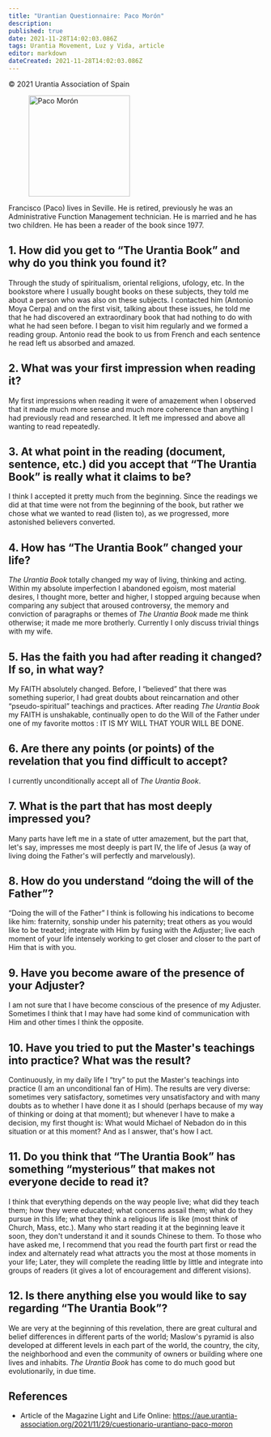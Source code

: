 ```yaml
---
title: "Urantian Questionnaire: Paco Morón"
description: 
published: true
date: 2021-11-28T14:02:03.086Z
tags: Urantia Movement, Luz y Vida, article
editor: markdown
dateCreated: 2021-11-28T14:02:03.086Z
---
```


<p class="v-card v-sheet theme--light gray lighten-3 px-2">© 2021 Urantia Association of Spain</p>


<figure id="Figure_1" class="image urantiapedia">
<img src="/image/article/Luz_y_Vida/LyV_2021_12/Paco-Morbe.jpg" alt="Paco Morón" width="200">
</figure>

Francisco (Paco) lives in Seville. He is retired, previously he was an Administrative Function Management technician. He is married and he has two children. He has been a reader of the book since 1977.

## 1. How did you get to “The Urantia Book” and why do you think you found it?

Through the study of spiritualism, oriental religions, ufology, etc. In the bookstore where I usually bought books on these subjects, they told me about a person who was also on these subjects. I contacted him (Antonio Moya Cerpa) and on the first visit, talking about these issues, he told me that he had discovered an extraordinary book that had nothing to do with what he had seen before. I began to visit him regularly and we formed a reading group. Antonio read the book to us from French and each sentence he read left us absorbed and amazed.

## 2. What was your first impression when reading it?

My first impressions when reading it were of amazement when I observed that it made much more sense and much more coherence than anything I had previously read and researched. It left me impressed and above all wanting to read repeatedly.

## 3. At what point in the reading (document, sentence, etc.) did you accept that “The Urantia Book” is really what it claims to be?

I think I accepted it pretty much from the beginning. Since the readings we did at that time were not from the beginning of the book, but rather we chose what we wanted to read (listen to), as we progressed, more astonished believers converted.

## 4. How has “The Urantia Book” changed your life?

_The Urantia Book_ totally changed my way of living, thinking and acting. Within my absolute imperfection I abandoned egoism, most material desires, I thought more, better and higher, I stopped arguing because when comparing any subject that aroused controversy, the memory and conviction of paragraphs or themes of _The Urantia Book_ made me think otherwise; it made me more brotherly. Currently I only discuss trivial things with my wife.

## 5. Has the faith you had after reading it changed? If so, in what way?

My FAITH absolutely changed. Before, I “believed” that there was something superior, I had great doubts about reincarnation and other “pseudo-spiritual” teachings and practices. After reading _The Urantia Book_ my FAITH is unshakable, continually open to do the Will of the Father under one of my favorite mottos : IT IS MY WILL THAT YOUR WILL BE DONE.

## 6. Are there any points (or points) of the revelation that you find difficult to accept?

I currently unconditionally accept all of _The Urantia Book_.

## 7. What is the part that has most deeply impressed you?

Many parts have left me in a state of utter amazement, but the part that, let's say, impresses me most deeply is part IV, the life of Jesus (a way of living doing the Father's will perfectly and marvelously).

## 8. How do you understand “doing the will of the Father”?

“Doing the will of the Father” I think is following his indications to become like him: fraternity, sonship under his paternity; treat others as you would like to be treated; integrate with Him by fusing with the Adjuster; live each moment of your life intensely working to get closer and closer to the part of Him that is with you.

## 9. Have you become aware of the presence of your Adjuster?

I am not sure that I have become conscious of the presence of my Adjuster. Sometimes I think that I may have had some kind of communication with Him and other times I think the opposite.

## 10. Have you tried to put the Master's teachings into practice? What was the result?

Continuously, in my daily life I “try” to put the Master's teachings into practice (I am an unconditional fan of Him). The results are very diverse: sometimes very satisfactory, sometimes very unsatisfactory and with many doubts as to whether I have done it as I should (perhaps because of my way of thinking or doing at that moment); but whenever I have to make a decision, my first thought is: What would Michael of Nebadon do in this situation or at this moment? And as I answer, that's how I act.

## 11. Do you think that “The Urantia Book” has something “mysterious” that makes not everyone decide to read it?

I think that everything depends on the way people live; what did they teach them; how they were educated; what concerns assail them; what do they pursue in this life; what they think a religious life is like (most think of Church, Mass, etc.). Many who start reading it at the beginning leave it soon, they don't understand it and it sounds Chinese to them. To those who have asked me, I recommend that you read the fourth part first or read the index and alternately read what attracts you the most at those moments in your life; Later, they will complete the reading little by little and integrate into groups of readers (it gives a lot of encouragement and different visions).

## 12. Is there anything else you would like to say regarding “The Urantia Book”?

We are very at the beginning of this revelation, there are great cultural and belief differences in different parts of the world; Maslow's pyramid is also developed at different levels in each part of the world, the country, the city, the neighborhood and even the community of owners or building where one lives and inhabits. _The Urantia Book_ has come to do much good but evolutionarily, in due time.

## References

- Article of the Magazine Light and Life Online: https://aue.urantia-association.org/2021/11/29/cuestionario-urantiano-paco-moron

